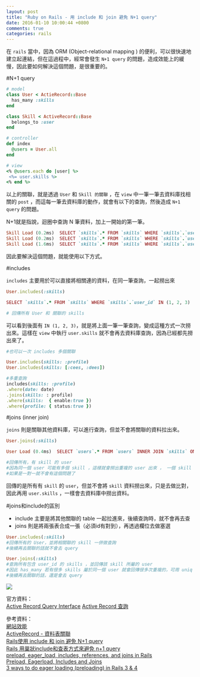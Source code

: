 ```yaml
---
layout: post
title: "Ruby on Rails - 用 include 和 join 避免 N+1 query"
date: 2016-01-10 10:00:44 +0800
comments: true
categories: rails
---
```


在 `rails` 當中，因為 ORM (Object-relational mapping ) 的便利，可以很快速地建立起連結，但在這過程中，經常會發生 `N+1 query` 的問題，造成效能上的緩慢，因此要如何解決這個問題，是很重要的。

<!--more-->

#N+1 query

```ruby
# model
class User < ActieRecord::Base
  has_many :skills
end

class Skill < ActiveRecord::Base
  belongs_to :user
end

# controller
def index
  @users = User.all
end

# view
<% @users.each do |user| %>
 <%= user.skills %>
<% end %>
```

以上的關聯，就是透過 `User` 和 `Skill 的關聯` ，在 `view` 中一筆一筆去資料庫找相關的 `post` ，而這每一筆去資料庫的動作，就會有以下的查詢，然後造成 `N+1 query` 的問題。

N+1就是指說，迴圈中查詢 N 筆資料，加上一開始的第一筆。

```ruby
Skill Load (0.2ms)  SELECT `skills`.* FROM `skills` WHERE `skills`.`user_id` = 1
Skill Load (0.2ms)  SELECT `skills`.* FROM `skills` WHERE `skills`.`user_id` = 2
Skill Load (1.6ms)  SELECT `skills`.* FROM `skills` WHERE `skills`.`user_id` = 3
```

因此要解決這個問題，就能使用以下方式。

#includes

`includes` 主要用於可以直接將相關連的資料，在同一筆查詢，一起撈出來

```ruby
User.includes(:skills)

SELECT `skills`.* FROM `skills` WHERE `skills`.`user_id` IN (1, 2, 3)

# 回傳所有 User 和 關聯的 skills
```
可以看到後面有 `IN (1, 2, 3)`，就是將上面一筆一筆查詢，變成這種方式一次撈出來。這樣在 `view` 中執行 `user.skills` 就不會再去資料庫查詢，因為已經都先撈出來了。

```ruby
#也可以一次 includes 多個關聯

User.includes(skills: :profile)
User.includes(skills: [:cees, :dees])

#多重查詢
includes(skills: :profile)
.where(date: date)
.joins(skills: : profile)
.where(skills:  { enable:true })
.where(profile: { status:true })
```

#joins (inner join)

`joins` 則是關聯其他資料庫，可以進行查詢，但並不會將關聯的資料拉出來。

```ruby
User.joins(:skills)

User Load (0.4ms)  SELECT `users`.* FROM `users` INNER JOIN `skills` ON `skills`.`user_id` = `users`.`id`

#回傳所有，有 skill 的 user
#因為同一個 user 可能有多個 skill ，這樣就會撈出重複的 user 出來 ， 一個 skill 一個 user，因此可以用 .uniq 來去除重複的資料。
#如果是一對一就不會有這個問題了
```
回傳的是所有有 `skill` 的 `user`，但並不會將 `skill` 資料撈出來，只是去做比對，因此再用 `user.skills` ，一樣會去資料庫中撈出資料。

#joins和include的區別

* include 主要是將其他關聯的 table 一起拉進來，後續查詢時，就不會再去查
* joins 則是將兩張表合成一張（必須id有對到），再透過欄位去做塞選

```ruby
User.includes(:skills)
#回傳所有的 User，並將相關聯的 skill 一併做查詢
#後續再去關聯的話就不會去 query

User.joins(:skills)
#查詢所有包含 user_id 的 skills ，並回傳該 skill 所屬的 user
#因此 has_many 若有很多 skills 屬於同一個 user 就會回傳很多次重複的，可用 uniq 去掉，belong_to & has_one 則不會
#後續再去關聯的話，還是會去 query
```

![](http://jbcdn2.b0.upaiyun.com/2013/05/SQL-Joins.jpg)

官方資料：  
[Active Record Query Interface](http://guides.rubyonrails.org/active_record_querying.html)
[Active Record 查詢](http://rails.ruby.tw/active_record_querying.html)

參考資料：  
[網站效能](https://ihower.tw/rails4/performance.html)  
[ActiveRecord - 資料表關聯](https://ihower.tw/rails4/activerecord-relationships.html)  
[Rails使用 include 和 join 避免 N+1 query](http://motion-express.com/blog/20141028-rails-include-join-avoid-n-1-query)  
[Rails 用巢狀include和查表方式來避免 n+1 query](http://motion-express.com/blog/rails-advanced-query)  
[preload, eager_load, includes, references, and joins in Rails](http://blog.ifyouseewendy.com/blog/2015/11/11/preload-eager_load-includes-references-joins/)  
[Preload, Eagerload, Includes and Joins](http://blog.bigbinary.com/2013/07/01/preload-vs-eager-load-vs-joins-vs-includes.html)  
[3 ways to do eager loading (preloading) in Rails 3 & 4](http://blog.arkency.com/2013/12/rails4-preloading/)